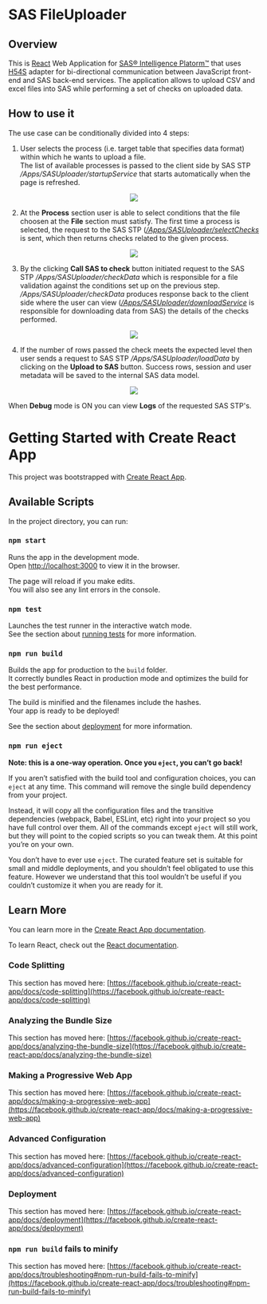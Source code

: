 # SAS FileUploader

## Overview
This is [React](https://reactjs.org/) Web Application for [SAS® Intelligence Platorm™](http://www.sas.com/en_us/software/sas9.html) that uses [H54S](https://github.com/Boemska/h54s) adapter for bi-directional communication between JavaScript front-end and SAS back-end services. The application allows to upload CSV and excel files into SAS while performing a set of checks on uploaded data.

## How to use it

The use case can be conditionally divided into 4 steps:

1. User selects the process (i.e. target table that specifies data format) within which he wants to upload a file.\
The list of available processes is passed to the client side by SAS STP */Apps/SASUploader/startupService* that starts automatically when the page is refreshed.
<p align="center">
<img src="https://user-images.githubusercontent.com/64905854/143756620-01f531d3-9046-4ad7-a23c-b294fba41d6f.gif">
</p>

2. At the **Process** section user is able to select conditions that the file choosen at the **File** section must satisfy. The first time a process is selected, the request to the SAS STP ([*/Apps/SASUploader/selectChecks*](sas/Apps/SASUploader/selectChecks.sas) is sent, which then returns checks related to the given process. 
<p align="center">
<img src="https://user-images.githubusercontent.com/64905854/143759759-4157df11-214f-450b-a922-2f6d1c82c76a.gif">
</p>

3. By the clicking **Call SAS to check** button initiated request to the SAS STP */Apps/SASUploader/checkData* which is responsible for a file validation against the conditions set up on the previous step. */Apps/SASUploader/checkData* produces response back to the client side where the user can view ([*/Apps/SASUploader/downloadService*](sas/Apps/SASUploader/downloadService.sas) is responsible for downloading data from SAS) the details of the checks performed.
<p align="center">
<img src="https://user-images.githubusercontent.com/64905854/143763731-0e492438-f434-4859-a131-f3a63655f828.gif">
</p>

4. If the number of rows passed the check meets the expected level then user sends a request to SAS STP */Apps/SASUploader/loadData* by clicking on the **Upload to SAS** button. Success rows, session and user metadata will be saved to the internal SAS data model.
<p align="center">
<img src="https://user-images.githubusercontent.com/64905854/143763748-d0395893-77a1-4418-914b-d7a5e79e965e.gif">
</p>

When **Debug** mode is ON you can view **Logs** of the requested SAS STP's.

# Getting Started with Create React App

This project was bootstrapped with [Create React App](https://github.com/facebook/create-react-app).

## Available Scripts

In the project directory, you can run:

### `npm start`

Runs the app in the development mode.\
Open [http://localhost:3000](http://localhost:3000) to view it in the browser.

The page will reload if you make edits.\
You will also see any lint errors in the console.

### `npm test`

Launches the test runner in the interactive watch mode.\
See the section about [running tests](https://facebook.github.io/create-react-app/docs/running-tests) for more information.

### `npm run build`

Builds the app for production to the `build` folder.\
It correctly bundles React in production mode and optimizes the build for the best performance.

The build is minified and the filenames include the hashes.\
Your app is ready to be deployed!

See the section about [deployment](https://facebook.github.io/create-react-app/docs/deployment) for more information.

### `npm run eject`

**Note: this is a one-way operation. Once you `eject`, you can’t go back!**

If you aren’t satisfied with the build tool and configuration choices, you can `eject` at any time. This command will remove the single build dependency from your project.

Instead, it will copy all the configuration files and the transitive dependencies (webpack, Babel, ESLint, etc) right into your project so you have full control over them. All of the commands except `eject` will still work, but they will point to the copied scripts so you can tweak them. At this point you’re on your own.

You don’t have to ever use `eject`. The curated feature set is suitable for small and middle deployments, and you shouldn’t feel obligated to use this feature. However we understand that this tool wouldn’t be useful if you couldn’t customize it when you are ready for it.

## Learn More

You can learn more in the [Create React App documentation](https://facebook.github.io/create-react-app/docs/getting-started).

To learn React, check out the [React documentation](https://reactjs.org/).

### Code Splitting

This section has moved here: [https://facebook.github.io/create-react-app/docs/code-splitting](https://facebook.github.io/create-react-app/docs/code-splitting)

### Analyzing the Bundle Size

This section has moved here: [https://facebook.github.io/create-react-app/docs/analyzing-the-bundle-size](https://facebook.github.io/create-react-app/docs/analyzing-the-bundle-size)

### Making a Progressive Web App

This section has moved here: [https://facebook.github.io/create-react-app/docs/making-a-progressive-web-app](https://facebook.github.io/create-react-app/docs/making-a-progressive-web-app)

### Advanced Configuration

This section has moved here: [https://facebook.github.io/create-react-app/docs/advanced-configuration](https://facebook.github.io/create-react-app/docs/advanced-configuration)

### Deployment

This section has moved here: [https://facebook.github.io/create-react-app/docs/deployment](https://facebook.github.io/create-react-app/docs/deployment)

### `npm run build` fails to minify

This section has moved here: [https://facebook.github.io/create-react-app/docs/troubleshooting#npm-run-build-fails-to-minify](https://facebook.github.io/create-react-app/docs/troubleshooting#npm-run-build-fails-to-minify)
